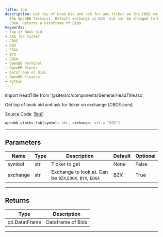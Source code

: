 ```yaml
---
title: tob
description: Get top of book bid and ask for any ticker on the CBOE exchange using
  the OpenBB Terminal. Default exchange is BZX, but can be changed to EDGX, BYX, or
  EDGA. Returns a Dataframe of Bids.
keywords:
- Top of Book bid
- Ask for ticker
- CBOE
- BZX
- EDGX
- BYX
- EDGA
- OpenBB Terminal
- OpenBB Stocks
- Dataframe of Bids
- OpenBB finance
- Python
---
```


import HeadTitle from '@site/src/components/General/HeadTitle.tsx';

<HeadTitle title="tob - Stocks - Reference | OpenBB SDK Docs" />

Get top of book bid and ask for ticker on exchange [CBOE.com]

Source Code: [[link](https://github.com/OpenBB-finance/OpenBBTerminal/tree/main/openbb_terminal/stocks/cboe_model.py#L12)]

```python
openbb.stocks.tob(symbol: str, exchange: str = "BZX")
```

---

## Parameters

| Name | Type | Description | Default | Optional |
| ---- | ---- | ----------- | ------- | -------- |
| symbol | str | Ticker to get | None | False |
| exchange | str | Exchange to look at.  Can be `BZX`,`EDGX`, `BYX`, `EDGA` | BZX | True |


---

## Returns

| Type | Description |
| ---- | ----------- |
| pd.DatatFrame | Dataframe of Bids |
---
